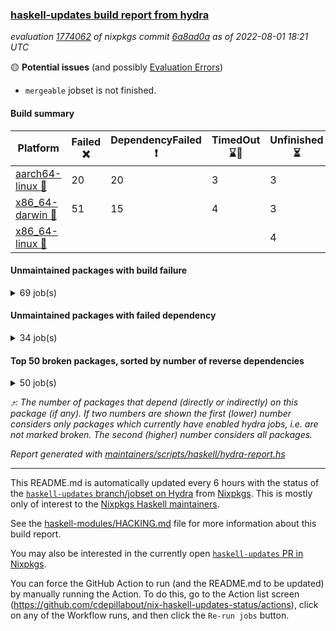 ### [haskell-updates build report from hydra](https://hydra.nixos.org/jobset/nixpkgs/haskell-updates)
*evaluation [1774062](https://hydra.nixos.org/eval/1774062) of nixpkgs commit [6a8ad0a](https://github.com/NixOS/nixpkgs/commits/6a8ad0a973dd8ae68307c0000aee7482ab889165) as of 2022-08-01 18:21 UTC*

:yellow_circle: **Potential issues** (and possibly [Evaluation Errors](https://hydra.nixos.org/jobset/nixpkgs/haskell-updates))
  * `mergeable` jobset is not finished.

#### Build summary

 | Platform | Failed :x: | DependencyFailed :heavy_exclamation_mark: | TimedOut :hourglass::no_entry_sign: | Unfinished :hourglass_flowing_sand: | Success :heavy_check_mark: | 
 | --- | --- | --- | --- | --- | --- | 
 | [aarch64-linux :iphone:](https://hydra.nixos.org/eval/1774062?filter=.aarch64-linux) | 20 | 20 | 3 | 3 | 6339 | 
 | [x86_64-darwin :apple:](https://hydra.nixos.org/eval/1774062?filter=.x86_64-darwin) | 51 | 15 | 4 | 3 | 6256 | 
 | [x86_64-linux :penguin:](https://hydra.nixos.org/eval/1774062?filter=.x86_64-linux) |  |  |  | 4 | 6417 | 
#### Unmaintained packages with build failure
<details><summary>69 job(s) </summary>

- [ ] [[:iphone::heavy_check_mark:]](https://hydra.nixos.org/build/185567434) [[:apple::x:]](https://hydra.nixos.org/build/185552865) [[:penguin::heavy_check_mark:]](https://hydra.nixos.org/build/185553286) [haskellPackages.di-core](https://hydra.nixos.org/eval/1774062?filter=haskellPackages.di-core)  :arrow_heading_up: 8 | 11
- [ ] [[:iphone::x:]](https://hydra.nixos.org/build/185916375) [[:apple::heavy_check_mark:]](https://hydra.nixos.org/build/185917205) [[:penguin::heavy_check_mark:]](https://hydra.nixos.org/build/185920024) [haskellPackages.OrderedBits](https://hydra.nixos.org/eval/1774062?filter=haskellPackages.OrderedBits)  :arrow_heading_up: 5 | 36
- [ ] [[:iphone::heavy_check_mark:]](https://hydra.nixos.org/build/185917201) [[:apple::x:]](https://hydra.nixos.org/build/185918608) [[:penguin::heavy_check_mark:]](https://hydra.nixos.org/build/185915586) [haskellPackages.zip](https://hydra.nixos.org/eval/1774062?filter=haskellPackages.zip)  :arrow_heading_up: 5 | 11
- [ ] [[:iphone::x:]](https://hydra.nixos.org/build/185921548) [[:apple::heavy_check_mark:]](https://hydra.nixos.org/build/185920668) [[:penguin::heavy_check_mark:]](https://hydra.nixos.org/build/185917312) [haskellPackages.hw-json-simd](https://hydra.nixos.org/eval/1774062?filter=haskellPackages.hw-json-simd)  :arrow_heading_up: 2 | 8
- [ ] [[:iphone::x:]](https://hydra.nixos.org/build/185916930) [[:apple::heavy_check_mark:]](https://hydra.nixos.org/build/185918917) [[:penguin::heavy_check_mark:]](https://hydra.nixos.org/build/185920181) [haskellPackages.hw-simd](https://hydra.nixos.org/eval/1774062?filter=haskellPackages.hw-simd)  :arrow_heading_up: 2 | 8
- [ ] [[:iphone::x:]](https://hydra.nixos.org/build/185558642) [[:apple::heavy_check_mark:]](https://hydra.nixos.org/build/185562499) [[:penguin::heavy_check_mark:]](https://hydra.nixos.org/build/185553900) [haskellPackages.quic](https://hydra.nixos.org/eval/1774062?filter=haskellPackages.quic)  :arrow_heading_up: 2 | 2
- [ ] [[:iphone::x:]](https://hydra.nixos.org/build/185561074) [[:apple::heavy_check_mark:]](https://hydra.nixos.org/build/185568511) [[:penguin::heavy_check_mark:]](https://hydra.nixos.org/build/185559473) [haskellPackages.freetype2](https://hydra.nixos.org/eval/1774062?filter=haskellPackages.freetype2)  :arrow_heading_up: 1 | 8
- [ ] [[:iphone::x:]](https://hydra.nixos.org/build/185569967) [[:apple::heavy_check_mark:]](https://hydra.nixos.org/build/185567070) [[:penguin::heavy_check_mark:]](https://hydra.nixos.org/build/185554509) [haskellPackages.long-double](https://hydra.nixos.org/eval/1774062?filter=haskellPackages.long-double)  :arrow_heading_up: 1 | 2
- [ ] [[:iphone::x:]](https://hydra.nixos.org/build/185570447) [[:apple::x:]](https://hydra.nixos.org/build/185570698) [[:penguin::heavy_check_mark:]](https://hydra.nixos.org/build/185556099) [haskellPackages.easytensor](https://hydra.nixos.org/eval/1774062?filter=haskellPackages.easytensor)  :arrow_heading_up: 1 | 1
- [ ] [[:iphone::x:]](https://hydra.nixos.org/build/185560281) [[:apple::heavy_check_mark:]](https://hydra.nixos.org/build/185556375) [[:penguin::heavy_check_mark:]](https://hydra.nixos.org/build/185560287) [haskellPackages.nlopt-haskell](https://hydra.nixos.org/eval/1774062?filter=haskellPackages.nlopt-haskell)  :arrow_heading_up: 1 | 1
- [ ] [[:iphone::x:]](https://hydra.nixos.org/build/185559688) [[:apple::heavy_check_mark:]](https://hydra.nixos.org/build/185563733) [[:penguin::heavy_check_mark:]](https://hydra.nixos.org/build/185564754) [haskellPackages.swisstable](https://hydra.nixos.org/eval/1774062?filter=haskellPackages.swisstable)  :arrow_heading_up: 1 | 1
- [ ] [[:iphone::x:]](https://hydra.nixos.org/build/185557020) [[:apple::heavy_check_mark:]](https://hydra.nixos.org/build/185560407) [[:penguin::heavy_check_mark:]](https://hydra.nixos.org/build/185559016) [haskellPackages.unicode-properties](https://hydra.nixos.org/eval/1774062?filter=haskellPackages.unicode-properties)  :arrow_heading_up: 1 | 1
- [ ] [[:iphone::x:]](https://hydra.nixos.org/build/185919790) [[:apple::heavy_check_mark:]](https://hydra.nixos.org/build/185914772) [[:penguin::heavy_check_mark:]](https://hydra.nixos.org/build/185915716) [haskellPackages.flatparse](https://hydra.nixos.org/eval/1774062?filter=haskellPackages.flatparse)  :arrow_heading_up: 0 | 7
- [ ] [[:iphone::heavy_check_mark:]](https://hydra.nixos.org/build/185555185) [[:apple::x:]](https://hydra.nixos.org/build/185563218) [[:penguin::heavy_check_mark:]](https://hydra.nixos.org/build/185563606) [haskellPackages.PyF](https://hydra.nixos.org/eval/1774062?filter=haskellPackages.PyF)  :arrow_heading_up: 0 | 4
- [ ] [[:iphone::heavy_check_mark:]](https://hydra.nixos.org/build/185558662) [[:apple::x:]](https://hydra.nixos.org/build/185558268) [[:penguin::heavy_check_mark:]](https://hydra.nixos.org/build/185571286) [haskellPackages.hmidi](https://hydra.nixos.org/eval/1774062?filter=haskellPackages.hmidi)  :arrow_heading_up: 0 | 4
- [ ] [[:iphone::heavy_check_mark:]](https://hydra.nixos.org/build/185919374) [[:apple::x:]](https://hydra.nixos.org/build/185918192) [[:penguin::heavy_check_mark:]](https://hydra.nixos.org/build/185921865) [haskellPackages.posix-socket](https://hydra.nixos.org/eval/1774062?filter=haskellPackages.posix-socket)  :arrow_heading_up: 0 | 2
- [ ] [[:iphone::heavy_check_mark:]](https://hydra.nixos.org/build/185916860) [[:apple::x:]](https://hydra.nixos.org/build/185918434) [[:penguin::heavy_check_mark:]](https://hydra.nixos.org/build/185918175) [haskellPackages.gi-gdkx11](https://hydra.nixos.org/eval/1774062?filter=haskellPackages.gi-gdkx11)  :arrow_heading_up: 0 | 1
- [ ] [[:iphone::heavy_check_mark:]](https://hydra.nixos.org/build/185555894) [[:apple::x:]](https://hydra.nixos.org/build/185558652) [[:penguin::heavy_check_mark:]](https://hydra.nixos.org/build/185557347) [haskellPackages.hamid](https://hydra.nixos.org/eval/1774062?filter=haskellPackages.hamid)  :arrow_heading_up: 0 | 1
- [ ] [[:iphone::heavy_check_mark:]](https://hydra.nixos.org/build/185562738) [[:apple::x:]](https://hydra.nixos.org/build/185565159) [[:penguin::heavy_check_mark:]](https://hydra.nixos.org/build/185559651) [haskellPackages.hmatrix-morpheus](https://hydra.nixos.org/eval/1774062?filter=haskellPackages.hmatrix-morpheus)  :arrow_heading_up: 0 | 1
- [ ] [[:iphone::heavy_check_mark:]](https://hydra.nixos.org/build/185564818) [[:apple::x:]](https://hydra.nixos.org/build/185555538) [[:penguin::heavy_check_mark:]](https://hydra.nixos.org/build/185561828) [haskellPackages.huckleberry](https://hydra.nixos.org/eval/1774062?filter=haskellPackages.huckleberry)  :arrow_heading_up: 0 | 1
- [ ] [[:iphone::heavy_check_mark:]](https://hydra.nixos.org/build/185558526) [[:apple::x:]](https://hydra.nixos.org/build/185562798) [[:penguin::heavy_check_mark:]](https://hydra.nixos.org/build/185566813) [haskellPackages.openal-ffi](https://hydra.nixos.org/eval/1774062?filter=haskellPackages.openal-ffi)  :arrow_heading_up: 0 | 1
- [ ] [[:iphone::x:]](https://hydra.nixos.org/build/185552960) [[:apple::heavy_check_mark:]](https://hydra.nixos.org/build/185569464) [[:penguin::heavy_check_mark:]](https://hydra.nixos.org/build/185571579) [haskellPackages.picosat](https://hydra.nixos.org/eval/1774062?filter=haskellPackages.picosat)  :arrow_heading_up: 0 | 1
- [ ] [[:iphone::heavy_check_mark:]](https://hydra.nixos.org/build/185554469) [[:apple::x:]](https://hydra.nixos.org/build/185566542) [[:penguin::heavy_check_mark:]](https://hydra.nixos.org/build/185570436) [haskellPackages.select](https://hydra.nixos.org/eval/1774062?filter=haskellPackages.select)  :arrow_heading_up: 0 | 1
- [ ] [[:iphone::heavy_check_mark:]](https://hydra.nixos.org/build/185558820) [[:apple::x:]](https://hydra.nixos.org/build/185558735) [[:penguin::heavy_check_mark:]](https://hydra.nixos.org/build/185557865) [haskellPackages.sysinfo](https://hydra.nixos.org/eval/1774062?filter=haskellPackages.sysinfo)  :arrow_heading_up: 0 | 1
- [ ] [[:iphone::heavy_check_mark:]](https://hydra.nixos.org/build/185562422) [[:apple::x:]](https://hydra.nixos.org/build/185571142) [[:penguin::heavy_check_mark:]](https://hydra.nixos.org/build/185558453) [haskellPackages.FractalArt](https://hydra.nixos.org/eval/1774062?filter=haskellPackages.FractalArt) 
- [ ] [[:iphone::x:]](https://hydra.nixos.org/build/185570426) [[:apple::heavy_check_mark:]](https://hydra.nixos.org/build/185560525) [[:penguin::heavy_check_mark:]](https://hydra.nixos.org/build/185554226) [haskellPackages.HsASA](https://hydra.nixos.org/eval/1774062?filter=haskellPackages.HsASA) 
- [ ] [[:iphone::heavy_check_mark:]](https://hydra.nixos.org/build/185559891) [[:apple::x:]](https://hydra.nixos.org/build/185565885) [[:penguin::heavy_check_mark:]](https://hydra.nixos.org/build/185564730) [haskellPackages.chiphunk](https://hydra.nixos.org/eval/1774062?filter=haskellPackages.chiphunk) 
- [ ] [[:iphone::x:]](https://hydra.nixos.org/build/185559914) [[:apple::heavy_check_mark:]](https://hydra.nixos.org/build/185560458) [[:penguin::heavy_check_mark:]](https://hydra.nixos.org/build/185552809) [haskellPackages.comfort-fftw](https://hydra.nixos.org/eval/1774062?filter=haskellPackages.comfort-fftw) 
- [ ] [[:iphone::heavy_check_mark:]](https://hydra.nixos.org/build/185564855) [[:apple::x:]](https://hydra.nixos.org/build/185552364) [[:penguin::heavy_check_mark:]](https://hydra.nixos.org/build/185556108) [haskellPackages.diskhash](https://hydra.nixos.org/eval/1774062?filter=haskellPackages.diskhash) 
- [ ] [[:iphone::heavy_check_mark:]](https://hydra.nixos.org/build/185914892) [[:apple::x:]](https://hydra.nixos.org/build/185916415) [[:penguin::heavy_check_mark:]](https://hydra.nixos.org/build/185915446) [haskellPackages.epub-tools](https://hydra.nixos.org/eval/1774062?filter=haskellPackages.epub-tools) 
- [ ] [[:iphone::heavy_check_mark:]](https://hydra.nixos.org/build/185558211) [[:apple::x:]](https://hydra.nixos.org/build/185554698) [[:penguin::heavy_check_mark:]](https://hydra.nixos.org/build/185562235) [haskellPackages.fudgets](https://hydra.nixos.org/eval/1774062?filter=haskellPackages.fudgets) 
- [ ] [[:iphone::heavy_check_mark:]](https://hydra.nixos.org/build/185919001) [[:apple::x:]](https://hydra.nixos.org/build/185915119) [[:penguin::heavy_check_mark:]](https://hydra.nixos.org/build/185917220) [haskellPackages.gerrit](https://hydra.nixos.org/eval/1774062?filter=haskellPackages.gerrit) 
- [ ] [[:iphone::heavy_check_mark:]](https://hydra.nixos.org/build/185567652) [[:apple::x:]](https://hydra.nixos.org/build/185552642) [[:penguin::heavy_check_mark:]](https://hydra.nixos.org/build/185563758) [haskellPackages.ghc-gc-hook](https://hydra.nixos.org/eval/1774062?filter=haskellPackages.ghc-gc-hook) 
- [ ] [[:apple::x:]](https://hydra.nixos.org/build/185917294) [haskellPackages.gi-gtkosxapplication](https://hydra.nixos.org/eval/1774062?filter=haskellPackages.gi-gtkosxapplication) 
- [ ] [[:iphone::x:]](https://hydra.nixos.org/build/185562186) [[:penguin::heavy_check_mark:]](https://hydra.nixos.org/build/185566192) [haskellPackages.gnome-keyring](https://hydra.nixos.org/eval/1774062?filter=haskellPackages.gnome-keyring) 
- [ ] [[:apple::x:]](https://hydra.nixos.org/build/185570863) [haskellPackages.gtk-mac-integration](https://hydra.nixos.org/eval/1774062?filter=haskellPackages.gtk-mac-integration) 
- [ ] [[:iphone::heavy_check_mark:]](https://hydra.nixos.org/build/185554198) [[:apple::x:]](https://hydra.nixos.org/build/185564896) [[:penguin::heavy_check_mark:]](https://hydra.nixos.org/build/185567334) [haskellPackages.gtk-traymanager](https://hydra.nixos.org/eval/1774062?filter=haskellPackages.gtk-traymanager) 
- [ ] [[:apple::x:]](https://hydra.nixos.org/build/185570193) [haskellPackages.gtk3-mac-integration](https://hydra.nixos.org/eval/1774062?filter=haskellPackages.gtk3-mac-integration) 
- [ ] [[:iphone::heavy_check_mark:]](https://hydra.nixos.org/build/185561936) [[:apple::x:]](https://hydra.nixos.org/build/185571824) [[:penguin::heavy_check_mark:]](https://hydra.nixos.org/build/185553005) [haskellPackages.hid](https://hydra.nixos.org/eval/1774062?filter=haskellPackages.hid) 
- [ ] [[:iphone::heavy_check_mark:]](https://hydra.nixos.org/build/185918725) [[:apple::x:]](https://hydra.nixos.org/build/185920042) [[:penguin::heavy_check_mark:]](https://hydra.nixos.org/build/185915899) [haskellPackages.highlight](https://hydra.nixos.org/eval/1774062?filter=haskellPackages.highlight) 
- [ ] [[:iphone::heavy_check_mark:]](https://hydra.nixos.org/build/185555054) [[:apple::x:]](https://hydra.nixos.org/build/185571183) [[:penguin::heavy_check_mark:]](https://hydra.nixos.org/build/185569712) [haskellPackages.hinotify-conduit](https://hydra.nixos.org/eval/1774062?filter=haskellPackages.hinotify-conduit) 
- [ ] [[:iphone::heavy_check_mark:]](https://hydra.nixos.org/build/185561712) [[:apple::x:]](https://hydra.nixos.org/build/185565157) [[:penguin::heavy_check_mark:]](https://hydra.nixos.org/build/185566120) [haskellPackages.hsshellscript](https://hydra.nixos.org/eval/1774062?filter=haskellPackages.hsshellscript) 
- [ ] [[:iphone::heavy_check_mark:]](https://hydra.nixos.org/build/185563271) [[:apple::x:]](https://hydra.nixos.org/build/185561529) [[:penguin::heavy_check_mark:]](https://hydra.nixos.org/build/185563479) [haskellPackages.hssourceinfo](https://hydra.nixos.org/eval/1774062?filter=haskellPackages.hssourceinfo) 
- [ ] [[:iphone::heavy_check_mark:]](https://hydra.nixos.org/build/185556947) [[:apple::x:]](https://hydra.nixos.org/build/185560405) [[:penguin::heavy_check_mark:]](https://hydra.nixos.org/build/185562094) [haskellPackages.interprocess](https://hydra.nixos.org/eval/1774062?filter=haskellPackages.interprocess) 
- [ ] [[:iphone::heavy_check_mark:]](https://hydra.nixos.org/build/185555619) [[:apple::x:]](https://hydra.nixos.org/build/185552933) [[:penguin::heavy_check_mark:]](https://hydra.nixos.org/build/185553831) [haskellPackages.ipcvar](https://hydra.nixos.org/eval/1774062?filter=haskellPackages.ipcvar) 
- [ ] [[:iphone::x:]](https://hydra.nixos.org/build/185566154) [[:apple::heavy_check_mark:]](https://hydra.nixos.org/build/185569028) [[:penguin::heavy_check_mark:]](https://hydra.nixos.org/build/185571739) [haskellPackages.jammittools](https://hydra.nixos.org/eval/1774062?filter=haskellPackages.jammittools) 
- [ ] [[:apple::x:]](https://hydra.nixos.org/build/185562486) [haskellPackages.kqueue](https://hydra.nixos.org/eval/1774062?filter=haskellPackages.kqueue) 
- [ ] [[:iphone::heavy_check_mark:]](https://hydra.nixos.org/build/185558514) [[:apple::x:]](https://hydra.nixos.org/build/185561768) [[:penguin::heavy_check_mark:]](https://hydra.nixos.org/build/185559311) [haskellPackages.linux-framebuffer](https://hydra.nixos.org/eval/1774062?filter=haskellPackages.linux-framebuffer) 
- [ ] [[:iphone::heavy_check_mark:]](https://hydra.nixos.org/build/185918900) [[:apple::x:]](https://hydra.nixos.org/build/185919514) [[:penguin::heavy_check_mark:]](https://hydra.nixos.org/build/185921190) [haskellPackages.mediawiki2latex](https://hydra.nixos.org/eval/1774062?filter=haskellPackages.mediawiki2latex) 
- [ ] [[:iphone::heavy_check_mark:]](https://hydra.nixos.org/build/185570025) [[:apple::x:]](https://hydra.nixos.org/build/185563946) [[:penguin::heavy_check_mark:]](https://hydra.nixos.org/build/185555878) [haskellPackages.memfd](https://hydra.nixos.org/eval/1774062?filter=haskellPackages.memfd) 
- [ ] [[:iphone::heavy_check_mark:]](https://hydra.nixos.org/build/185558059) [[:apple::x:]](https://hydra.nixos.org/build/185559437) [[:penguin::heavy_check_mark:]](https://hydra.nixos.org/build/185558131) [haskellPackages.mercury-api](https://hydra.nixos.org/eval/1774062?filter=haskellPackages.mercury-api) 
- [ ] [[:iphone::heavy_check_mark:]](https://hydra.nixos.org/build/185561700) [[:apple::x:]](https://hydra.nixos.org/build/185562887) [[:penguin::heavy_check_mark:]](https://hydra.nixos.org/build/185553857) [haskellPackages.nano-cryptr](https://hydra.nixos.org/eval/1774062?filter=haskellPackages.nano-cryptr) 
- [ ] [[:iphone::heavy_check_mark:]](https://hydra.nixos.org/build/185915756) [[:apple::x:]](https://hydra.nixos.org/build/185921283) [[:penguin::heavy_check_mark:]](https://hydra.nixos.org/build/185917776) [haskellPackages.persistent-pagination](https://hydra.nixos.org/eval/1774062?filter=haskellPackages.persistent-pagination) 
- [ ] [[:iphone::heavy_check_mark:]](https://hydra.nixos.org/build/185920800) [[:apple::x:]](https://hydra.nixos.org/build/185917439) [[:penguin::heavy_check_mark:]](https://hydra.nixos.org/build/185920597) [haskellPackages.phatsort](https://hydra.nixos.org/eval/1774062?filter=haskellPackages.phatsort) 
- [ ] [[:iphone::heavy_check_mark:]](https://hydra.nixos.org/build/185921733) [[:apple::x:]](https://hydra.nixos.org/build/185921604) [[:penguin::heavy_check_mark:]](https://hydra.nixos.org/build/185920102) [haskellPackages.ping-wrapper](https://hydra.nixos.org/eval/1774062?filter=haskellPackages.ping-wrapper) 
- [ ] [[:iphone::heavy_check_mark:]](https://hydra.nixos.org/build/185568425) [[:apple::x:]](https://hydra.nixos.org/build/185566317) [[:penguin::heavy_check_mark:]](https://hydra.nixos.org/build/185557260) [haskellPackages.posix-timer](https://hydra.nixos.org/eval/1774062?filter=haskellPackages.posix-timer) 
- [ ] [[:iphone::heavy_check_mark:]](https://hydra.nixos.org/build/185915917) [[:apple::x:]](https://hydra.nixos.org/build/185920637) [[:penguin::heavy_check_mark:]](https://hydra.nixos.org/build/185915279) [haskellPackages.pthread](https://hydra.nixos.org/eval/1774062?filter=haskellPackages.pthread) 
- [ ] [[:iphone::heavy_check_mark:]](https://hydra.nixos.org/build/185921612) [[:apple::x:]](https://hydra.nixos.org/build/185915668) [[:penguin::heavy_check_mark:]](https://hydra.nixos.org/build/185916121) [haskellPackages.reserve](https://hydra.nixos.org/eval/1774062?filter=haskellPackages.reserve) 
- [ ] [[:iphone::x:]](https://hydra.nixos.org/build/185557498) [[:apple::heavy_check_mark:]](https://hydra.nixos.org/build/185565086) [[:penguin::heavy_check_mark:]](https://hydra.nixos.org/build/185565402) [haskellPackages.risc386](https://hydra.nixos.org/eval/1774062?filter=haskellPackages.risc386) 
- [ ] [[:iphone::heavy_check_mark:]](https://hydra.nixos.org/build/185555965) [[:apple::x:]](https://hydra.nixos.org/build/185558822) [[:penguin::heavy_check_mark:]](https://hydra.nixos.org/build/185569939) [haskellPackages.sfml-audio](https://hydra.nixos.org/eval/1774062?filter=haskellPackages.sfml-audio) 
- [ ] [[:iphone::heavy_check_mark:]](https://hydra.nixos.org/build/185561840) [[:apple::x:]](https://hydra.nixos.org/build/185559219) [[:penguin::heavy_check_mark:]](https://hydra.nixos.org/build/185568716) [haskellPackages.shared-memory](https://hydra.nixos.org/eval/1774062?filter=haskellPackages.shared-memory) 
- [ ] [[:iphone::x:]](https://hydra.nixos.org/build/185563264) [[:apple::x:]](https://hydra.nixos.org/build/185554942) [[:penguin::heavy_check_mark:]](https://hydra.nixos.org/build/185558737) [haskellPackages.slugify](https://hydra.nixos.org/eval/1774062?filter=haskellPackages.slugify) 
- [ ] [[:iphone::heavy_check_mark:]](https://hydra.nixos.org/build/185919168) [[:apple::x:]](https://hydra.nixos.org/build/185917077) [[:penguin::heavy_check_mark:]](https://hydra.nixos.org/build/185919760) [haskellPackages.tailfile-hinotify](https://hydra.nixos.org/eval/1774062?filter=haskellPackages.tailfile-hinotify) 
- [ ] [[:iphone::x:]](https://hydra.nixos.org/build/185563089) [[:apple::heavy_check_mark:]](https://hydra.nixos.org/build/185552452) [[:penguin::heavy_check_mark:]](https://hydra.nixos.org/build/185556608) [haskellPackages.wiringPi](https://hydra.nixos.org/eval/1774062?filter=haskellPackages.wiringPi) 
- [ ] [[:iphone::x:]](https://hydra.nixos.org/build/185553356) [[:apple::heavy_check_mark:]](https://hydra.nixos.org/build/185564638) [[:penguin::heavy_check_mark:]](https://hydra.nixos.org/build/185555735) [haskellPackages.x86-64bit](https://hydra.nixos.org/eval/1774062?filter=haskellPackages.x86-64bit) 
- [ ] [[:iphone::heavy_check_mark:]](https://hydra.nixos.org/build/185568894) [[:apple::x:]](https://hydra.nixos.org/build/185561810) [[:penguin::heavy_check_mark:]](https://hydra.nixos.org/build/185556211) [haskellPackages.xmonad-utils](https://hydra.nixos.org/eval/1774062?filter=haskellPackages.xmonad-utils) 
- [ ] [[:iphone::heavy_check_mark:]](https://hydra.nixos.org/build/185558157) [[:apple::x:]](https://hydra.nixos.org/build/185557032) [[:penguin::heavy_check_mark:]](https://hydra.nixos.org/build/185559758) [haskellPackages.yoga](https://hydra.nixos.org/eval/1774062?filter=haskellPackages.yoga) 
- [ ] [[:iphone::heavy_check_mark:]](https://hydra.nixos.org/build/185560233) [[:apple::x:]](https://hydra.nixos.org/build/185557720) [[:penguin::heavy_check_mark:]](https://hydra.nixos.org/build/185562551) [haskellPackages.zot](https://hydra.nixos.org/eval/1774062?filter=haskellPackages.zot) 
- [ ] [[:iphone::heavy_check_mark:]](https://hydra.nixos.org/build/185567165) [[:apple::x:]](https://hydra.nixos.org/build/185557621) [[:penguin::heavy_check_mark:]](https://hydra.nixos.org/build/185553430) [haskellPackages.zxcvbn-c](https://hydra.nixos.org/eval/1774062?filter=haskellPackages.zxcvbn-c) 
</details>

#### Unmaintained packages with failed dependency
<details><summary>34 job(s) </summary>

- [ ] [[:iphone::heavy_check_mark:]](https://hydra.nixos.org/build/185567223) [[:apple::heavy_exclamation_mark:]](https://hydra.nixos.org/build/185554131) [[:penguin::heavy_check_mark:]](https://hydra.nixos.org/build/185570611) [haskellPackages.di-handle](https://hydra.nixos.org/eval/1774062?filter=haskellPackages.di-handle)  :arrow_heading_up: 6 | 9
- [ ] [[:iphone::heavy_check_mark:]](https://hydra.nixos.org/build/185562914) [[:apple::heavy_exclamation_mark:]](https://hydra.nixos.org/build/185565876) [[:penguin::heavy_check_mark:]](https://hydra.nixos.org/build/185567899) [haskellPackages.di-monad](https://hydra.nixos.org/eval/1774062?filter=haskellPackages.di-monad)  :arrow_heading_up: 6 | 9
- [ ] [[:iphone::heavy_check_mark:]](https://hydra.nixos.org/build/185559249) [[:apple::heavy_exclamation_mark:]](https://hydra.nixos.org/build/185560646) [[:penguin::heavy_check_mark:]](https://hydra.nixos.org/build/185560390) [haskellPackages.di-df1](https://hydra.nixos.org/eval/1774062?filter=haskellPackages.di-df1)  :arrow_heading_up: 5 | 8
- [ ] [[:iphone::heavy_exclamation_mark:]](https://hydra.nixos.org/build/185915083) [[:apple::heavy_check_mark:]](https://hydra.nixos.org/build/185920362) [[:penguin::heavy_check_mark:]](https://hydra.nixos.org/build/185917773) [haskellPackages.PrimitiveArray](https://hydra.nixos.org/eval/1774062?filter=haskellPackages.PrimitiveArray)  :arrow_heading_up: 4 | 35
- [ ] [[:iphone::heavy_check_mark:]](https://hydra.nixos.org/build/185916440) [[:apple::heavy_exclamation_mark:]](https://hydra.nixos.org/build/185916419) [[:penguin::heavy_check_mark:]](https://hydra.nixos.org/build/185921759) [haskellPackages.xlsx](https://hydra.nixos.org/eval/1774062?filter=haskellPackages.xlsx)  :arrow_heading_up: 4 | 6
- [ ] [[:iphone::heavy_exclamation_mark:]](https://hydra.nixos.org/build/185919902) [[:apple::heavy_check_mark:]](https://hydra.nixos.org/build/185916234) [[:penguin::heavy_check_mark:]](https://hydra.nixos.org/build/185919981) [haskellPackages.BiobaseTypes](https://hydra.nixos.org/eval/1774062?filter=haskellPackages.BiobaseTypes)  :arrow_heading_up: 3 | 21
- [ ] [[:iphone::heavy_check_mark:]](https://hydra.nixos.org/build/185920289) [[:apple::heavy_exclamation_mark:]](https://hydra.nixos.org/build/185917239) [[:penguin::heavy_check_mark:]](https://hydra.nixos.org/build/185920124) [haskellPackages.cointracking-imports](https://hydra.nixos.org/eval/1774062?filter=haskellPackages.cointracking-imports)  :arrow_heading_up: 2 | 2
- [ ] [[:iphone::heavy_exclamation_mark:]](https://hydra.nixos.org/build/185917297) [[:apple::heavy_check_mark:]](https://hydra.nixos.org/build/185917173) [[:penguin::heavy_check_mark:]](https://hydra.nixos.org/build/185918675) [haskellPackages.BiobaseENA](https://hydra.nixos.org/eval/1774062?filter=haskellPackages.BiobaseENA)  :arrow_heading_up: 1 | 18
- [ ] [[:iphone::heavy_check_mark:]](https://hydra.nixos.org/build/185916816) [[:apple::heavy_exclamation_mark:]](https://hydra.nixos.org/build/185915930) [[:penguin::heavy_check_mark:]](https://hydra.nixos.org/build/185916817) [haskellPackages.di-polysemy](https://hydra.nixos.org/eval/1774062?filter=haskellPackages.di-polysemy)  :arrow_heading_up: 1 | 4
- [ ] [[:iphone::heavy_exclamation_mark:]](https://hydra.nixos.org/build/185915555) [[:apple::heavy_check_mark:]](https://hydra.nixos.org/build/185921534) [[:penguin::heavy_check_mark:]](https://hydra.nixos.org/build/185918680) [haskellPackages.http3](https://hydra.nixos.org/eval/1774062?filter=haskellPackages.http3)  :arrow_heading_up: 1 | 1
- [ ] [[:iphone::heavy_check_mark:]](https://hydra.nixos.org/build/185919519) [[:apple::heavy_exclamation_mark:]](https://hydra.nixos.org/build/185921618) [[:penguin::heavy_check_mark:]](https://hydra.nixos.org/build/185915301) [haskellPackages.moto](https://hydra.nixos.org/eval/1774062?filter=haskellPackages.moto)  :arrow_heading_up: 1 | 1
- [ ] [[:iphone::heavy_exclamation_mark:]](https://hydra.nixos.org/build/185919369) [[:apple::heavy_check_mark:]](https://hydra.nixos.org/build/185919328) [[:penguin::heavy_check_mark:]](https://hydra.nixos.org/build/185918423) [haskellPackages.BiobaseXNA](https://hydra.nixos.org/eval/1774062?filter=haskellPackages.BiobaseXNA)  :arrow_heading_up: 0 | 17
- [ ] [[:iphone::heavy_exclamation_mark:]](https://hydra.nixos.org/build/185915282) [[:apple::heavy_check_mark:]](https://hydra.nixos.org/build/185915038) [[:penguin::heavy_check_mark:]](https://hydra.nixos.org/build/185921828) [haskellPackages.hw-json-standard-cursor](https://hydra.nixos.org/eval/1774062?filter=haskellPackages.hw-json-standard-cursor)  :arrow_heading_up: 0 | 6
- [ ] [[:iphone::heavy_exclamation_mark:]](https://hydra.nixos.org/build/185917563) [[:apple::heavy_check_mark:]](https://hydra.nixos.org/build/185915686) [[:penguin::heavy_check_mark:]](https://hydra.nixos.org/build/185917445) [haskellPackages.hw-json-simple-cursor](https://hydra.nixos.org/eval/1774062?filter=haskellPackages.hw-json-simple-cursor)  :arrow_heading_up: 0 | 4
- [ ] [[:iphone::heavy_exclamation_mark:]](https://hydra.nixos.org/build/185921644) [[:apple::heavy_check_mark:]](https://hydra.nixos.org/build/185920274) [[:penguin::heavy_check_mark:]](https://hydra.nixos.org/build/185915036) [haskellPackages.BiobaseFasta](https://hydra.nixos.org/eval/1774062?filter=haskellPackages.BiobaseFasta)  :arrow_heading_up: 0 | 3
- [ ] [[:iphone::heavy_exclamation_mark:]](https://hydra.nixos.org/build/185915122) [[:apple::heavy_check_mark:]](https://hydra.nixos.org/build/185919280) [[:penguin::heavy_check_mark:]](https://hydra.nixos.org/build/185917958) [haskellPackages.hw-dsv](https://hydra.nixos.org/eval/1774062?filter=haskellPackages.hw-dsv)  :arrow_heading_up: 0 | 3
- [ ] [[:iphone::heavy_check_mark:]](https://hydra.nixos.org/build/185554870) [[:apple::heavy_exclamation_mark:]](https://hydra.nixos.org/build/185568486) [[:penguin::heavy_check_mark:]](https://hydra.nixos.org/build/185563573) [haskellPackages.di](https://hydra.nixos.org/eval/1774062?filter=haskellPackages.di)  :arrow_heading_up: 0 | 2
- [ ] [[:iphone::heavy_exclamation_mark:]](https://hydra.nixos.org/build/185568966) [[:apple::heavy_check_mark:]](https://hydra.nixos.org/build/185562223) [[:penguin::heavy_check_mark:]](https://hydra.nixos.org/build/185555975) [haskellPackages.align-audio](https://hydra.nixos.org/eval/1774062?filter=haskellPackages.align-audio) 
- [ ] [[:iphone::heavy_check_mark:]](https://hydra.nixos.org/build/185915747) [[:apple::heavy_exclamation_mark:]](https://hydra.nixos.org/build/185918570) [[:penguin::heavy_check_mark:]](https://hydra.nixos.org/build/185917245) [haskellPackages.bnb-staking-csvs](https://hydra.nixos.org/eval/1774062?filter=haskellPackages.bnb-staking-csvs) 
- [ ] [[:iphone::heavy_exclamation_mark:]](https://hydra.nixos.org/build/185562597) [[:apple::heavy_exclamation_mark:]](https://hydra.nixos.org/build/185570034) [[:penguin::heavy_check_mark:]](https://hydra.nixos.org/build/185565124) [haskellPackages.easytensor-vulkan](https://hydra.nixos.org/eval/1774062?filter=haskellPackages.easytensor-vulkan) 
- [ ] [[:iphone::heavy_exclamation_mark:]](https://hydra.nixos.org/build/185564297) [[:apple::heavy_check_mark:]](https://hydra.nixos.org/build/185565962) [[:penguin::heavy_check_mark:]](https://hydra.nixos.org/build/185558130) [haskellPackages.harfbuzz-pure](https://hydra.nixos.org/eval/1774062?filter=haskellPackages.harfbuzz-pure) 
- [ ] [[:iphone::heavy_exclamation_mark:]](https://hydra.nixos.org/build/185563385) [[:apple::heavy_check_mark:]](https://hydra.nixos.org/build/185553035) [[:penguin::heavy_check_mark:]](https://hydra.nixos.org/build/185571471) [haskellPackages.hmatrix-nlopt](https://hydra.nixos.org/eval/1774062?filter=haskellPackages.hmatrix-nlopt) 
- [ ] [[:iphone::heavy_exclamation_mark:]](https://hydra.nixos.org/build/185561656) [[:apple::heavy_check_mark:]](https://hydra.nixos.org/build/185568147) [[:penguin::heavy_check_mark:]](https://hydra.nixos.org/build/185561928) [haskellPackages.hs-swisstable-hashtables-class](https://hydra.nixos.org/eval/1774062?filter=haskellPackages.hs-swisstable-hashtables-class) 
- [ ] [[:iphone::heavy_exclamation_mark:]](https://hydra.nixos.org/build/185919942) [[:apple::heavy_check_mark:]](https://hydra.nixos.org/build/185920953) [[:penguin::heavy_check_mark:]](https://hydra.nixos.org/build/185919336) [haskellPackages.hw-simd-cli](https://hydra.nixos.org/eval/1774062?filter=haskellPackages.hw-simd-cli) 
- [ ] [[:iphone::heavy_exclamation_mark:]](https://hydra.nixos.org/build/185570358) [[:apple::heavy_check_mark:]](https://hydra.nixos.org/build/185561674) [[:penguin::heavy_check_mark:]](https://hydra.nixos.org/build/185567935) [haskellPackages.kmn-programming](https://hydra.nixos.org/eval/1774062?filter=haskellPackages.kmn-programming) 
- [ ] [[:iphone::heavy_check_mark:]](https://hydra.nixos.org/build/185916488) [[:apple::heavy_exclamation_mark:]](https://hydra.nixos.org/build/185916719) [[:penguin::heavy_check_mark:]](https://hydra.nixos.org/build/185919020) [haskellPackages.moto-postgresql](https://hydra.nixos.org/eval/1774062?filter=haskellPackages.moto-postgresql) 
- [ ] [[:iphone::heavy_check_mark:]](https://hydra.nixos.org/build/185917668) [[:apple::heavy_exclamation_mark:]](https://hydra.nixos.org/build/185916541) [[:penguin::heavy_check_mark:]](https://hydra.nixos.org/build/185915395) [haskellPackages.polysemy-log-di](https://hydra.nixos.org/eval/1774062?filter=haskellPackages.polysemy-log-di) 
- [ ] [[:iphone::heavy_exclamation_mark:]](https://hydra.nixos.org/build/185565864) [[:apple::heavy_check_mark:]](https://hydra.nixos.org/build/185559343) [[:penguin::heavy_check_mark:]](https://hydra.nixos.org/build/185571171) [haskellPackages.rounded-hw](https://hydra.nixos.org/eval/1774062?filter=haskellPackages.rounded-hw) 
- [ ] [[:iphone::heavy_check_mark:]](https://hydra.nixos.org/build/185921451) [[:apple::heavy_exclamation_mark:]](https://hydra.nixos.org/build/185918484) [[:penguin::heavy_check_mark:]](https://hydra.nixos.org/build/185919149) [haskellPackages.solana-staking-csvs](https://hydra.nixos.org/eval/1774062?filter=haskellPackages.solana-staking-csvs) 
- [ ] [[:iphone::heavy_exclamation_mark:]](https://hydra.nixos.org/build/185567569) [[:apple::heavy_check_mark:]](https://hydra.nixos.org/build/185553337) [[:penguin::heavy_check_mark:]](https://hydra.nixos.org/build/185566860) [haskellPackages.sound-collage](https://hydra.nixos.org/eval/1774062?filter=haskellPackages.sound-collage) 
- [ ] [[:iphone::heavy_exclamation_mark:]](https://hydra.nixos.org/build/185558603) [[:apple::heavy_check_mark:]](https://hydra.nixos.org/build/185566888) [[:penguin::heavy_check_mark:]](https://hydra.nixos.org/build/185556187) [haskellPackages.unicode-names](https://hydra.nixos.org/eval/1774062?filter=haskellPackages.unicode-names) 
- [ ] [[:iphone::heavy_exclamation_mark:]](https://hydra.nixos.org/build/185919390) [[:apple::heavy_check_mark:]](https://hydra.nixos.org/build/185918524) [[:penguin::heavy_check_mark:]](https://hydra.nixos.org/build/185920955) [haskellPackages.warp-quic](https://hydra.nixos.org/eval/1774062?filter=haskellPackages.warp-quic) 
- [ ] [[:iphone::heavy_check_mark:]](https://hydra.nixos.org/build/185552643) [[:apple::heavy_exclamation_mark:]](https://hydra.nixos.org/build/185568034) [[:penguin::heavy_check_mark:]](https://hydra.nixos.org/build/185561109) [haskellPackages.xbattbar](https://hydra.nixos.org/eval/1774062?filter=haskellPackages.xbattbar) 
- [ ] [[:iphone::heavy_check_mark:]](https://hydra.nixos.org/build/185922022) [[:apple::heavy_exclamation_mark:]](https://hydra.nixos.org/build/185919103) [[:penguin::heavy_check_mark:]](https://hydra.nixos.org/build/185918593) [haskellPackages.xlsx-tabular](https://hydra.nixos.org/eval/1774062?filter=haskellPackages.xlsx-tabular) 
</details>

#### Top 50 broken packages, sorted by number of reverse dependencies
<details><summary>50 job(s) </summary>

[amazonka-core](https://packdeps.haskellers.com/reverse/amazonka-core) :arrow_heading_up: 185  
[gogol-core](https://packdeps.haskellers.com/reverse/gogol-core) :arrow_heading_up: 184  
[haskell98](https://packdeps.haskellers.com/reverse/haskell98) :arrow_heading_up: 153  
[enumerator](https://packdeps.haskellers.com/reverse/enumerator) :arrow_heading_up: 56  
[util](https://packdeps.haskellers.com/reverse/util) :arrow_heading_up: 49  
[derive](https://packdeps.haskellers.com/reverse/derive) :arrow_heading_up: 48  
[amazonka](https://packdeps.haskellers.com/reverse/amazonka) :arrow_heading_up: 43  
[accelerate](https://packdeps.haskellers.com/reverse/accelerate) :arrow_heading_up: 42  
[parseargs](https://packdeps.haskellers.com/reverse/parseargs) :arrow_heading_up: 42  
[syb-with-class](https://packdeps.haskellers.com/reverse/syb-with-class) :arrow_heading_up: 42  
[MonadCatchIO-transformers](https://packdeps.haskellers.com/reverse/MonadCatchIO-transformers) :arrow_heading_up: 41  
[data-lens](https://packdeps.haskellers.com/reverse/data-lens) :arrow_heading_up: 33  
[rank1dynamic](https://packdeps.haskellers.com/reverse/rank1dynamic) :arrow_heading_up: 33  
[distributed-static](https://packdeps.haskellers.com/reverse/distributed-static) :arrow_heading_up: 31  
[language-ecmascript](https://packdeps.haskellers.com/reverse/language-ecmascript) :arrow_heading_up: 31  
[distributed-process](https://packdeps.haskellers.com/reverse/distributed-process) :arrow_heading_up: 30  
[ip](https://packdeps.haskellers.com/reverse/ip) :arrow_heading_up: 29  
[iteratee](https://packdeps.haskellers.com/reverse/iteratee) :arrow_heading_up: 29  
[jmacro](https://packdeps.haskellers.com/reverse/jmacro) :arrow_heading_up: 29  
[text-format](https://packdeps.haskellers.com/reverse/text-format) :arrow_heading_up: 28  
[mmsyn3](https://packdeps.haskellers.com/reverse/mmsyn3) :arrow_heading_up: 27  
[autodocodec-yaml](https://packdeps.haskellers.com/reverse/autodocodec-yaml) :arrow_heading_up: 26  
[crypto-numbers](https://packdeps.haskellers.com/reverse/crypto-numbers) :arrow_heading_up: 25  
[either-unwrap](https://packdeps.haskellers.com/reverse/either-unwrap) :arrow_heading_up: 25  
[web-routes-th](https://packdeps.haskellers.com/reverse/web-routes-th) :arrow_heading_up: 24  
[ixset-typed](https://packdeps.haskellers.com/reverse/ixset-typed) :arrow_heading_up: 23  
[sydtest](https://packdeps.haskellers.com/reverse/sydtest) :arrow_heading_up: 23  
[crypto-pubkey](https://packdeps.haskellers.com/reverse/crypto-pubkey) :arrow_heading_up: 22  
[haskelldb](https://packdeps.haskellers.com/reverse/haskelldb) :arrow_heading_up: 22  
[wxdirect](https://packdeps.haskellers.com/reverse/wxdirect) :arrow_heading_up: 22  
[alg](https://packdeps.haskellers.com/reverse/alg) :arrow_heading_up: 21  
[amazonka-s3](https://packdeps.haskellers.com/reverse/amazonka-s3) :arrow_heading_up: 21  
[mmsyn2](https://packdeps.haskellers.com/reverse/mmsyn2) :arrow_heading_up: 21  
[userid](https://packdeps.haskellers.com/reverse/userid) :arrow_heading_up: 21  
[wxc](https://packdeps.haskellers.com/reverse/wxc) :arrow_heading_up: 21  
[biocore](https://packdeps.haskellers.com/reverse/biocore) :arrow_heading_up: 20  
[subG](https://packdeps.haskellers.com/reverse/subG) :arrow_heading_up: 20  
[wxcore](https://packdeps.haskellers.com/reverse/wxcore) :arrow_heading_up: 20  
[attoparsec-enumerator](https://packdeps.haskellers.com/reverse/attoparsec-enumerator) :arrow_heading_up: 19  
[bytestring-show](https://packdeps.haskellers.com/reverse/bytestring-show) :arrow_heading_up: 19  
[fay](https://packdeps.haskellers.com/reverse/fay) :arrow_heading_up: 19  
[harp](https://packdeps.haskellers.com/reverse/harp) :arrow_heading_up: 19  
[hsx2hs](https://packdeps.haskellers.com/reverse/hsx2hs) :arrow_heading_up: 19  
[ixset](https://packdeps.haskellers.com/reverse/ixset) :arrow_heading_up: 19  
[wx](https://packdeps.haskellers.com/reverse/wx) :arrow_heading_up: 19  
[asn1-data](https://packdeps.haskellers.com/reverse/asn1-data) :arrow_heading_up: 18  
[dbus-core](https://packdeps.haskellers.com/reverse/dbus-core) :arrow_heading_up: 18  
[gtksourceview2](https://packdeps.haskellers.com/reverse/gtksourceview2) :arrow_heading_up: 18  
[ukrainian-phonetics-basic](https://packdeps.haskellers.com/reverse/ukrainian-phonetics-basic) :arrow_heading_up: 18  
[HGamer3D-Data](https://packdeps.haskellers.com/reverse/HGamer3D-Data) :arrow_heading_up: 17  
</details>


*:arrow_heading_up:: The number of packages that depend (directly or indirectly) on this package (if any). If two numbers are shown the first (lower) number considers only packages which currently have enabled hydra jobs, i.e. are not marked broken. The second (higher) number considers all packages.*

*Report generated with [maintainers/scripts/haskell/hydra-report.hs](https://github.com/NixOS/nixpkgs/blob/haskell-updates/maintainers/scripts/haskell/hydra-report.sh)*


----------------------------------------------------------------------

This README.md is automatically updated every 6 hours with the status of the
[`haskell-updates` branch/jobset on Hydra](https://hydra.nixos.org/jobset/nixpkgs/haskell-updates)
from [Nixpkgs](https://github.com/NixOS/nixpkgs).  This is mostly only of
interest to the [Nixpkgs Haskell maintainers](https://github.com/orgs/NixOS/teams/haskell).

See the
[haskell-modules/HACKING.md](https://github.com/NixOS/nixpkgs/blob/haskell-updates/pkgs/development/haskell-modules/HACKING.md)
file for more information about this build report.

You may also be interested in the currently open
[`haskell-updates` PR in Nixpkgs](https://github.com/nixos/nixpkgs/pulls?q=is%3Apr+is%3Aopen+head%3Ahaskell-updates).

You can force the GitHub Action to run (and the README.md to be updated) by
manually running the Action.  To do this, go to the Action list screen
(https://github.com/cdepillabout/nix-haskell-updates-status/actions),
click on any of the Workflow runs, and then click the `Re-run jobs` button.
